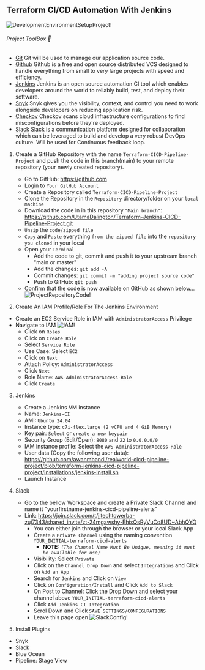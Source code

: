 ## Terraform CI/CD Automation With Jenkins
![DevelopmentEnvironmentSetupProject!](https://lucid.app/publicSegments/view/5d5293df-a178-4dae-bd63-7d63aed404bc/image.png)

###### Project ToolBox 🧰
- [Git](https://git-scm.com/) Git will be used to manage our application source code.
- [Github](https://github.com/) Github is a free and open source distributed VCS designed to handle everything from small to very large projects with speed and efficiency.
- [Jenkins](https://www.jenkins.io/) Jenkins is an open source automation CI tool which enables developers around the world to reliably build, test, and deploy their software.
- [Snyk](https://snyk.io/) Snyk gives you the visibility, context, and control you need to work alongside developers on reducing application risk. 
- [Checkov](https://www.checkov.io/) Checkov scans cloud infrastructure configurations to find misconfigurations before they're deployed.
- [Slack](https://slack.com/) Slack is a communication platform designed for collaboration which can be leveraged to build and develop a very robust DevOps culture. Will be used for Continuous feedback loop.

1) Create a GitHub Repository with the name `Terraform-CICD-Pipeline-Project` and push the code in this branch(main) to 
    your remote repository (your newly created repository). 
    - Go to GitHub: https://github.com
    - Login to `Your GitHub Account`
    - Create a Repository called `Terraform-CICD-Pipeline-Project`
    - Clone the Repository in the `Repository` directory/folder on your `local machine`
    - Download the code in in this repository `"Main branch"`: https://github.com/UtamaDalington/Terraform-Jenkins-CICD-Pipeline-Project.git
    - `Unzip` the `code/zipped file`
    - `Copy` and `Paste` everything `from the zipped file` into the `repository you cloned` in your local
    - Open your `Terminal`
        - Add the code to git, commit and push it to your upstream branch "main or master"
        - Add the changes: `git add -A`
        - Commit changes: `git commit -m "adding project source code"`
        - Push to GitHub: `git push`
    - Confirm that the code is now available on GitHub as shown below...
    ![ProjectRepositoryCode!](https://github.com/awanmbandi/realworld-cicd-pipeline-project/blob/zdocs/images/dsdsdsdgdghhgjkyutyrtegdgdr.png)

2) Create An IAM Profile/Role For The Jenkins Environment
- Create an EC2 Service Role in IAM with `AdministratorAccess` Privilege 
- Navigate to IAM
![IAM!](https://github.com/awanmbandi/realworld-cicd-pipeline-project/blob/zdocs/images/Screen%20Shot%202023-10-03%20at%206.20.44%20PM.png)
    - Click on `Roles`
    - Click on `Create Role`
    - Select `Service Role`
    - Use Case: Select `EC2`
    - Click on `Next` 
    - Attach Policy: `AdministratorAccess`
    - Click `Next` 
    - Role Name: `AWS-AdministratorAccess-Role`
    - Click `Create`

3) Jenkins
    - Create a Jenkins VM instance 
    - Name: `Jenkins-CI`
    - AMI: `Ubuntu 24.04`
    - Instance type: `c7i-flex.large (2 vCPU and 4 GiB Memory)`
    - Key pair: `Select` or `create a new keypair`
    - Security Group (Edit/Open): `8080` and `22` to `0.0.0.0/0`
    - IAM instance profile: Select the `AWS-AdministratorAccess-Role`
    - User data (Copy the following user data): https://github.com/awanmbandi/realworld-cicd-pipeline-project/blob/terraform-jenkins-cicd-pipeline-project/installations/jenkins-install.sh
    - Launch Instance

4) Slack 
    - Go to the bellow Workspace and create a Private Slack Channel and name it "yourfirstname-jenkins-cicd-pipeline-alerts"
    - Link: https://join.slack.com/t/jjtechtowerba-zuj7343/shared_invite/zt-24mgawshy-EhixQsRyVuCo8UD~AbhQYQ  
      - You can either join through the browser or your local Slack App
      - Create a `Private Channel` using the naming convention `YOUR_INITIAL-terraform-cicd-alerts`
        - **NOTE:** *`(The Channel Name Must Be Unique, meaning it must be available for use)`*
      - Visibility: Select `Private`
      - Click on the `Channel Drop Down` and select `Integrations` and Click on `Add an App`
      - Search for `Jenkins` and Click on `View`
      - Click on `Configuration/Install` and Click `Add to Slack` 
      - On Post to Channel: Click the Drop Down and select your channel above `YOUR_INITIAL-terraform-cicd-alerts`
      - Click `Add Jenkins CI Integration`
      - Scrol Down and Click `SAVE SETTINGS/CONFIGURATIONS`
      - Leave this page open
      ![SlackConfig!](https://github.com/awanmbandi/realworld-cicd-pipeline-project/raw/zdocs/images/Screen%20Shot%202023-04-26%20at%202.08.55%20PM.png)

5) Install Plugins
- Snyk 
- Slack
- Blue Ocean
- Pipeline: Stage View

